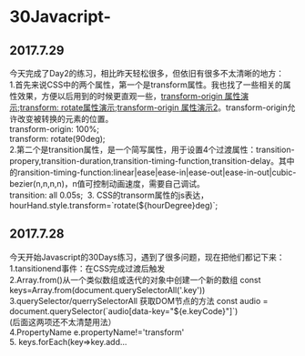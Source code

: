 # 30Javacript-
<h2>2017.7.29</h2>
<p>今天完成了Day2的练习，相比昨天轻松很多，但依旧有很多不太清晰的地方：<br>
  1.首先来说CSS中的两个属性，第一个是transform属性。我也找了一些相关的属性效果，方便以后用到的时候更直观一些，<a href="http://www.w3school.com.cn/example/css3/demo_css3_transform-origin_3D.html">transform-origin 属性演示</a>;<a href="http://www.w3school.com.cn/example/css3/demo_css3_transform.html">transform: rotate属性演示</a>;<a href="http://www.w3school.com.cn/example/css3/demo_css3_transform-origin.html">transform-origin 属性演示2</a>。transform-origin允许改变被转换的元素的位置。</br>
  transform-origin: 100%;<br>
      transform: rotate(90deg);<br>
  2.第二个是transition属性，是一个简写属性，用于设置4个过渡属性：transition-propery,transition-duration,transition-timing-function,transition-delay。其中的ransition-timing-function:linear|ease|ease-in|ease-out|ease-in-out|cubic-bezier(n,n,n,n)，n值可控制动画速度，需要自己调试。<br>
  transition: all 0.05s;
  3. CSS的transorm属性的js表达，hourHand.style.transform=`rotate(${hourDegree}deg)`;
<h2>2017.7.28</h2>
<p>今天开始Javascript的30Days练习，遇到了很多问题，现在把他们都记下来：<br>
  1.tansitionend事件：在CSS完成过渡后触发<br>
  2.Array.from()从一个类似数组或迭代的对象中创建一个新的数组 const keys=Array.from(document.querySelectorAll('.key')) <br>
  3.querySelector/querrySelectorAll 获取DOM节点的方法 const audio = document.querySelector(`audio[data-key="${e.keyCode}"]`)<br>
  (后面这两项还不太清楚用法）<br>
  4.PropertyName e.propertyName!='transform'<br>
  5. keys.forEach(key=>key.add...<br>
  </p>
